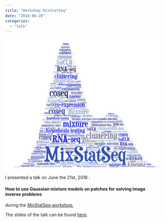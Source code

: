 ```yaml
---
title: "Workshop MixStatSeq"
date: "2018-06-28"
categories: 
  - "talk"
---
```


![](images/1.png)

I presented a talk on June the 21st, 2018 :

#### How to use Gaussian mixture models on patches for solving image inverse problems

during the [MixStatSeq workshop.](https://indico.math.cnrs.fr/event/2895/other-view)

The slides of the talk can be found [here](https://houdard.wp.imt.fr/files/2018/06/presentation-1.pdf).
